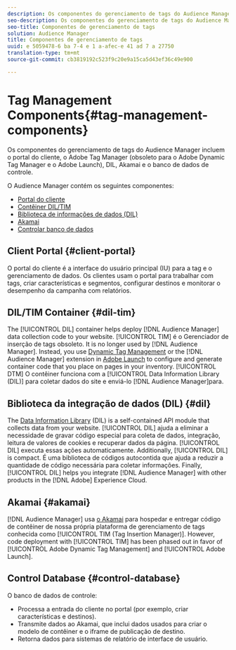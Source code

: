 ```yaml
---
description: Os componentes do gerenciamento de tags do Audience Manager incluem o portal do cliente, o Adobe Tag Manager (obsoleto para o Adobe Dynamic Tag Manager e o Adobe Launch), DIL, Akamai e o banco de dados de controle.
seo-description: Os componentes do gerenciamento de tags do Audience Manager incluem o portal do cliente, o Adobe Tag Manager (obsoleto para o Adobe Dynamic Tag Manager e o Adobe Launch), DIL, Akamai e o banco de dados de controle.
seo-title: Componentes de gerenciamento de tags
solution: Audience Manager
title: Componentes de gerenciamento de tags
uuid: e 5059478-6 ba 7-4 e 1 a-afec-e 41 ad 7 a 27750
translation-type: tm+mt
source-git-commit: cb3819192c523f9c20e9a15ca5d43ef36c49e900

---
```



# Tag Management Components{#tag-management-components}

Os componentes do gerenciamento de tags do Audience Manager incluem o portal do cliente, o Adobe Tag Manager (obsoleto para o Adobe Dynamic Tag Manager e o Adobe Launch), DIL, Akamai e o banco de dados de controle.

<!-- 

c_comptag.xml

 -->

O Audience Manager contém os seguintes componentes:

* [Portal do cliente](../../reference/system-components/components-tag-management.md#client-portal)
* [Contêiner DIL/TIM](../../reference/system-components/components-tag-management.md#dil-tim)
* [Biblioteca de informações de dados (DIL)](../../reference/system-components/components-tag-management.md#dil)
* [Akamai](../../reference/system-components/components-tag-management.md#akamai)
* [Controlar banco de dados](../../reference/system-components/components-tag-management.md#control-database)

## Client Portal {#client-portal}

O portal do cliente é a interface do usuário principal (IU) para a tag e o gerenciamento de dados. Os clientes usam o portal para trabalhar com tags, criar características e segmentos, configurar destinos e monitorar o desempenho da campanha com relatórios.

## DIL/TIM Container {#dil-tim}

The [!UICONTROL DIL] container helps deploy [!DNL Audience Manager] data collection code to your website. [!UICONTROL TIM] é o Gerenciador de inserção de tags obsoleto. It is no longer used by [!DNL Audience Manager]. Instead, you use [Dynamic Tag Management](https://marketing.adobe.com/resources/help/en_US/dtm/) or the [!DNL Audience Manager] extension in [Adobe Launch](https://docs.adobelaunch.com/extension-reference/web/adobe-audience-manager-extension) to configure and generate container code that you place on pages in your inventory. [!UICONTROL DTM] O contêiner funciona com a [!UICONTROL Data Information Library (DIL)] para coletar dados do site e enviá-lo [!DNL Audience Manager]para.

## Biblioteca da integração de dados (DIL) {#dil}

The [Data Information Library](../../dil/dil-overview.md) (DIL) is a self-contained API module that collects data from your website. [!UICONTROL DIL] ajuda a eliminar a necessidade de gravar código especial para coleta de dados, integração, leitura de valores de cookies e recuperar dados da página. [!UICONTROL DIL] executa essas ações automaticamente. Additionally, [!UICONTROL DIL] is compact. É uma biblioteca de códigos autocontida que ajuda a reduzir a quantidade de código necessária para coletar informações. Finally, [!UICONTROL DIL] helps you integrate [!DNL Audience Manager] with other products in the [!DNL Adobe] Experience Cloud.

## Akamai {#akamai}

[!DNL Audience Manager] usa [o Akamai](https://www.akamai.com/html/about/index.html) para hospedar e entregar código de contêiner de nossa própria plataforma de gerenciamento de tags conhecida como [!UICONTROL TIM (Tag Insertion Manager)]. However, code deployment with [!UICONTROL TIM] has been phased out in favor of [!UICONTROL Adobe Dynamic Tag Management] and [!UICONTROL Adobe Launch].

## Control Database {#control-database}

O banco de dados de controle:

* Processa a entrada do cliente no portal (por exemplo, criar características e destinos).
* Transmite dados ao Akamai, que inclui dados usados para criar o modelo de contêiner e o iframe de publicação de destino.
* Retorna dados para sistemas de relatório de interface de usuário.

